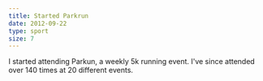 ```yaml
---
title: Started Parkrun
date: 2012-09-22
type: sport
size: 7
---
```

I started attending Parkun, a weekly 5k running event. I've since attended over 140 times at 20 different events.
